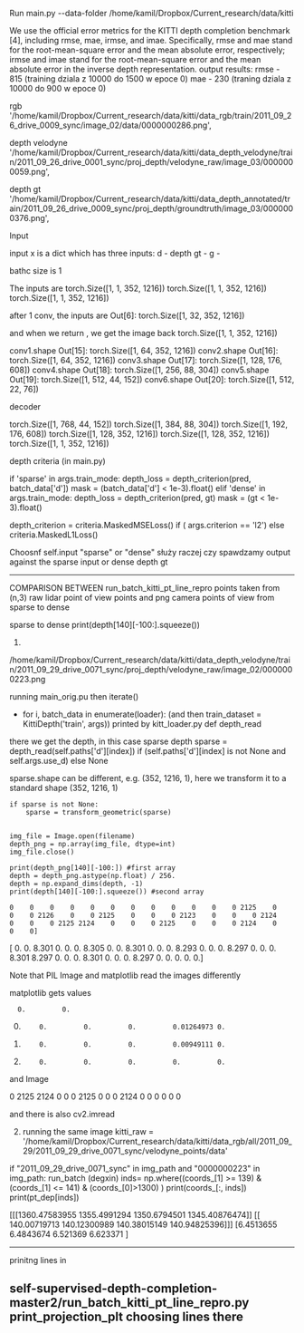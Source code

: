 
Run main.py --data-folder /home/kamil/Dropbox/Current_research/data/kitti

We use the official error metrics for the KITTI depth completion
benchmark [4], including rmse, mae, irmse, and imae. Specifically, rmse and mae stand
for the root-mean-square error and the mean absolute error, respectively; irmse and imae
stand for the root-mean-square error and the mean absolute error in the inverse depth
representation.
output results:
rmse - 815 (training dziala z 10000 do 1500 w epoce 0)
mae - 230 (traning dziala z 10000 do 900 w epoce 0)

rgb
'/home/kamil/Dropbox/Current_research/data/kitti/data_rgb/train/2011_09_26_drive_0009_sync/image_02/data/0000000286.png',

depth velodyne
'/home/kamil/Dropbox/Current_research/data/kitti/data_depth_velodyne/train/2011_09_26_drive_0001_sync/proj_depth/velodyne_raw/image_03/0000000059.png',

depth gt
'/home/kamil/Dropbox/Current_research/data/kitti/data_depth_annotated/train/2011_09_26_drive_0009_sync/proj_depth/groundtruth/image_03/0000000376.png',

Input

input x is a dict which has three inputs:
d - depth
gt - 
g - 

bathc size is 1

The inputs are
torch.Size([1, 1, 352, 1216])
torch.Size([1, 1, 352, 1216])
torch.Size([1, 1, 352, 1216])


after 1 conv, the inputs are
Out[6]: torch.Size([1, 32, 352, 1216])

and when we return , we get the image back
torch.Size([1, 1, 352, 1216])



conv1.shape
Out[15]: torch.Size([1, 64, 352, 1216])
conv2.shape
Out[16]: torch.Size([1, 64, 352, 1216])
conv3.shape
Out[17]: torch.Size([1, 128, 176, 608])
conv4.shape
Out[18]: torch.Size([1, 256, 88, 304])
conv5.shape
Out[19]: torch.Size([1, 512, 44, 152])
conv6.shape
Out[20]: torch.Size([1, 512, 22, 76])

decoder

torch.Size([1, 768, 44, 152])
torch.Size([1, 384, 88, 304])
torch.Size([1, 192, 176, 608])
torch.Size([1, 128, 352, 1216])
torch.Size([1, 128, 352, 1216])
torch.Size([1, 1, 352, 1216])

depth criteria (in main.py)

  if 'sparse' in args.train_mode:
                depth_loss = depth_criterion(pred, batch_data['d'])
                mask = (batch_data['d'] < 1e-3).float()
            elif 'dense' in args.train_mode:
                depth_loss = depth_criterion(pred, gt)
                mask = (gt < 1e-3).float()

depth_criterion = criteria.MaskedMSELoss() if (
    args.criterion == 'l2') else criteria.MaskedL1Loss()

Choosnf self.input "sparse" or "dense" służy raczej czy spawdzamy output against the sparse input or dense depth gt

*******************************************

COMPARISON BETWEEN run_batch_kitti_pt_line_repro points taken from (n,3) raw lidar point of view points
and png camera points of view from sparse to dense

sparse to dense
print(depth[140][-100:].squeeze())


1)
/home/kamil/Dropbox/Current_research/data/kitti/data_depth_velodyne/train/2011_09_29_drive_0071_sync/proj_depth/velodyne_raw/image_02/0000000223.png

running main_orig.pu 
then iterate()
- for i, batch_data in enumerate(loader):
(and then train_dataset = KittiDepth('train', args))
printed by kitt_loader.py
def depth_read
  
there we get the depth, in this case sparse depth
 sparse = depth_read(self.paths['d'][index]) if (self.paths['d'][index] is not None and self.args.use_d) else None

sparse.shape can be different, e.g. (352, 1216, 1), 
here we transform it to a standard shape (352, 1216, 1)

    if sparse is not None:
        sparse = transform_geometric(sparse)


    img_file = Image.open(filename)
    depth_png = np.array(img_file, dtype=int)
    img_file.close()

    print(depth_png[140][-100:]) #first array
    depth = depth_png.astype(np.float) / 256.
    depth = np.expand_dims(depth, -1)
    print(depth[140][-100:].squeeze()) #second array

    0    0    0    0    0    0    0    0    0    0    0    0 2125    0
    0    0 2126    0    0 2125    0    0    0 2123    0    0    0 2124
    0    0    0 2125 2124    0    0    0 2125    0    0    0 2124    0
    0    0]
[
 0.    0.    8.301 0.    0.    0.    8.305 0.    0.    8.301 0.    0.
 0.    8.293 0.    0.    0.    8.297 0.    0.    0.    8.301 8.297 0.
 0.    0.    8.301 0.    0.    0.    8.297 0.    0.    0.    0.    0.]
 
Note that PIL Image and matplotlib read the images differently

matplotlib gets values

      0.         0.
  0.         0.         0.         0.         0.01264973 0.
  0.         0.         0.         0.         0.00949111 0.
  0.         0.         0.         0.         0.         0.

and Image

0 2125 2124    0    0    0 2125    0    0    0 2124    0
    0    0    0    0    0  

and there is also cv2.imread

 2) running the same image
    kitti_raw = '/home/kamil/Dropbox/Current_research/data/kitti/data_rgb/all/2011_09_29/2011_09_29_drive_0071_sync/velodyne_points/data'

if "2011_09_29_drive_0071_sync" in img_path and "0000000223" in img_path:
     run_batch (degxin)
     inds= np.where((coords_[1] >= 139) & (coords_[1] <= 141) & (coords_[0]>1300) )
     print(coords_[:, inds])
     print(pt_dep[inds])
     
 [[[1360.47583955 1355.4991294  1350.6794501  1345.40876474]]
 [[ 140.00719713  140.12300989  140.38015149  140.94825396]]]
[6.4513655 6.4843674 6.521369  6.623371 ]

---------------------------------------------------------
prinitng lines in

self-supervised-depth-completion-master2/run_batch_kitti_pt_line_repro.py
print_projection_plt
choosing lines there
----------------------------------------------

